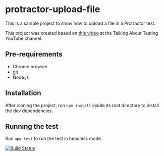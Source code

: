 # protractor-upload-file

This is a sample project to show how to upload a file in a Protractor test.

This project was created based on [this video](https://www.youtube.com/watch?v=ZpZHOpsMI-U&feature=youtu.be&a=) at the Talking About Testing YouTube channel.

## Pre-requirements

- Chrome browser
- git
- Node.js

## Installation

After cloning the project, run `npm install` inside its root directory to install the dev dependencies.

## Running the test

Run `npm test` to run the test in headless mode.

[![Build Status](https://semaphoreci.com/api/v1/wlsf82/protractor-upload-file/branches/master/badge.svg)](https://semaphoreci.com/wlsf82/protractor-upload-file)